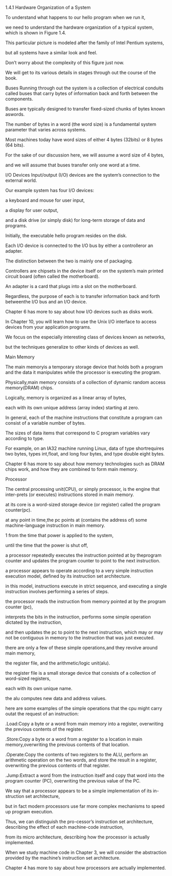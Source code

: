 1.4.1 Hardware Organization of a System

To understand what happens to our hello program when we run it, 

we need to understand the hardware organization of a typical system, which is shown in Figure 1.4.

This particular picture is modeled after the family of Intel Pentium systems,

but all systems have a similar look and feel.

Don’t worry about the complexity of this figure just now. 

We will get to its various details in stages through out the course of the book.

Buses Running through out the system is a collection of electrical conduits called buses that carry bytes of information back and forth between the components. 

Buses are typically designed to transfer fixed-sized chunks of bytes known aswords.

The number of bytes in a word (the word size) is a fundamental system parameter that varies across systems. 

Most machines today have word sizes of either 4 bytes (32bits) or 8 bytes (64 bits). 

For the sake of our discussion here, we will assume a word size of 4 bytes, 

and we will assume that buses transfer only one word at a time.

I/O Devices Input/output (I/O) devices are the system’s connection to the external world. 

Our example system has four I/O devices: 

a keyboard and mouse for user input,

a display for user output, 

and a disk drive (or simply disk) for long-term storage of data and programs. 

Initially, the executable hello program resides on the disk.

Each I/O device is connected to the I/O bus by either a controlleror an adapter.

The distinction between the two is mainly one of packaging. 

Controllers are chipsets in the device itself or on the system’s main printed circuit board (often called the motherboard). 

An adapter is a card that plugs into a slot on the motherboard.

Regardless, the purpose of each is to transfer information back and forth betweenthe I/O bus and an I/O device.

Chapter 6 has more to say about how I/O devices such as disks work. 

In Chapter 10, you will learn how to use the Unix I/O interface to access devices from your application programs. 

We focus on the especially interesting class of devices known as networks, 

but the techniques generalize to other kinds of devices as well.

Main Memory 

The main memoryis a temporary storage device that holds both a program and the data it manipulates while the processor is executing the program. 

Physically,main memory consists of a collection of dynamic random access memory(DRAM) chips. 

Logically, memory is organized as a linear array of bytes, 

each with its own unique address (array index) starting at zero. 

In general, each of the machine instructions that constitute a program can consist of a variable number of bytes.

The sizes of data items that correspond to C program variables vary according to type. 

For example, on an IA32 machine running Linux, data of type shortrequires two bytes, types int,float, and long four bytes, and type double eight bytes.

Chapter 6 has more to say about how memory technologies such as DRAM chips work, 
and how they are combined to form main memory.

Processor 

The central processing unit(CPU), or simply processor, is the engine that inter-prets (or executes) instructions stored in main memory.

at its core is a word-sized storage device (or register) called the program counter(pc). 

at any point in time,the pc points at (contains the address of) some machine-language instruction in main memory.

1 from the time that power is applied to the system,  

until the time that the power is shut off, 

a processor repeatedly executes the instruction pointed at by theprogram counter and updates the program counter to point to the next instruction.

a processor appears to operate according to a very simple instruction execution model, defined by its instruction set architecture. 

in this model, instructions execute in strict sequence, and executing a single instruction involves performing a series of steps.  

the processor reads the instruction from memory pointed at by the program counter (pc), 

interprets the bits in the instruction, performs some simple operation dictated by the instruction, 

and then updates the pc to point to the next instruction, which may or may not be contiguous in memory to the instruction that was just executed.

there are only a few of these simple operations,and they revolve around main memory, 

the register file, and the arithmetic/logic unit(alu). 

the register file is a small storage device that consists of a collection of word-sized registers, 

each with its own unique name. 

the alu computes new data and address values.

here are some examples of the simple operations that the cpu might carry outat the request of an instruction:

.Load:Copy a byte or a word from main memory into a register, overwriting the previous contents of the register.

.Store:Copy a byte or a word from a register to a location in main memory,overwriting the previous contents of that location.

.Operate:Copy the contents of two registers to the ALU, perform an arithmetic operation on the two words, and store the result in a register, overwriting the previous contents of that register.

.Jump:Extract a word from the instruction itself and copy that word into the program counter (PC), overwriting the previous value of the PC.

We say that a processor appears to be a simple implementation of its in-struction set architecture, 

but in fact modern processors use far more complex mechanisms to speed up program execution. 

Thus,  we can distinguish the pro-cessor’s instruction set architecture, describing the effect of each machine-code instruction, 

from its micro architecture, describing how the processor is actually implemented. 

When we study machine code in Chapter 3, we will consider the abstraction provided by the machine’s instruction set architecture. 

Chapter 4 has more to say about how processors are actually implemented.
